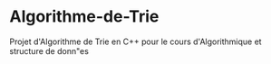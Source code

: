 # Algorithme-de-Trie
Projet d'Algorithme de Trie en C++ pour le cours d'Algorithmique et structure de donn"es
